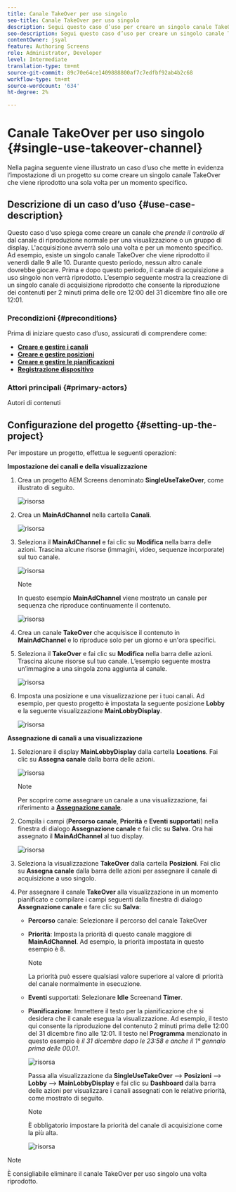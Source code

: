 ```yaml
---
title: Canale TakeOver per uso singolo
seo-title: Canale TakeOver per uso singolo
description: Segui questo caso d’uso per creare un singolo canale TakeOver.
seo-description: Segui questo caso d’uso per creare un singolo canale TakeOver.
contentOwner: jsyal
feature: Authoring Screens
role: Administrator, Developer
level: Intermediate
translation-type: tm+mt
source-git-commit: 89c70e64ce1409888800af7c7edfbf92ab4b2c68
workflow-type: tm+mt
source-wordcount: '634'
ht-degree: 2%

---
```



# Canale TakeOver per uso singolo {#single-use-takeover-channel}

Nella pagina seguente viene illustrato un caso d’uso che mette in evidenza l’impostazione di un progetto su come creare un singolo canale TakeOver che viene riprodotto una sola volta per un momento specifico.


## Descrizione di un caso d’uso {#use-case-description}

Questo caso d&#39;uso spiega come creare un canale che *prende il controllo di* dal canale di riproduzione normale per una visualizzazione o un gruppo di display. L&#39;acquisizione avverrà solo una volta e per un momento specifico.
Ad esempio, esiste un singolo canale TakeOver che viene riprodotto il venerdì dalle 9 alle 10. Durante questo periodo, nessun altro canale dovrebbe giocare. Prima e dopo questo periodo, il canale di acquisizione a uso singolo non verrà riprodotto. L’esempio seguente mostra la creazione di un singolo canale di acquisizione riprodotto che consente la riproduzione dei contenuti per 2 minuti prima delle ore 12:00 del 31 dicembre fino alle ore 12:01.

### Precondizioni {#preconditions}

Prima di iniziare questo caso d’uso, assicurati di comprendere come:

* **[Creare e gestire i canali](managing-channels.md)**
* **[Creare e gestire posizioni](managing-locations.md)**
* **[Creare e gestire le pianificazioni](managing-schedules.md)**
* **[Registrazione dispositivo](device-registration.md)**

### Attori principali {#primary-actors}

Autori di contenuti

## Configurazione del progetto {#setting-up-the-project}

Per impostare un progetto, effettua le seguenti operazioni:

**Impostazione dei canali e della visualizzazione**

1. Crea un progetto AEM Screens denominato **SingleUseTakeOver**, come illustrato di seguito.

   ![risorsa](assets/single-takeover1.png)

1. Crea un **MainAdChannel** nella cartella **Canali**.

   ![risorsa](assets/single-takeover2.png)

1. Seleziona il **MainAdChannel** e fai clic su **Modifica** nella barra delle azioni. Trascina alcune risorse (immagini, video, sequenze incorporate) sul tuo canale.

   ![risorsa](assets/single-takeover2.png)


   >[!NOTE]
   >In questo esempio **MainAdChannel** viene mostrato un canale per sequenza che riproduce continuamente il contenuto.

   ![risorsa](assets/single-takeover3.png)

1. Crea un canale **TakeOver** che acquisisce il contenuto in **MainAdChannel** e lo riproduce solo per un giorno e un&#39;ora specifici.

1. Seleziona il **TakeOver** e fai clic su **Modifica** nella barra delle azioni. Trascina alcune risorse sul tuo canale. L’esempio seguente mostra un’immagine a una singola zona aggiunta al canale.

   ![risorsa](assets/single-takeover4.png)

1. Imposta una posizione e una visualizzazione per i tuoi canali. Ad esempio, per questo progetto è impostata la seguente posizione **Lobby** e la seguente visualizzazione **MainLobbyDisplay**.

   ![risorsa](assets/single-takeover5.png)

**Assegnazione di canali a una visualizzazione**

1. Selezionare il display **MainLobbyDisplay** dalla cartella **Locations**. Fai clic su **Assegna canale** dalla barra delle azioni.

   ![risorsa](assets/single-takeover6.png)

   >[!NOTE]
   >Per scoprire come assegnare un canale a una visualizzazione, fai riferimento a **[Assegnazione canale](channel-assignment.md)**.

1. Compila i campi (**Percorso canale**, **Priorità** e **Eventi supportati**) nella finestra di dialogo **Assegnazione canale** e fai clic su **Salva**. Ora hai assegnato il **MainAdChannel** al tuo display.

   ![risorsa](assets/single-takeover7.png)

1. Seleziona la visualizzazione **TakeOver** dalla cartella **Posizioni**. Fai clic su **Assegna canale** dalla barra delle azioni per assegnare il canale di acquisizione a uso singolo.

1. Per assegnare il canale **TakeOver** alla visualizzazione in un momento pianificato e compilare i campi seguenti dalla finestra di dialogo **Assegnazione canale** e fare clic su **Salva**:

   * **Percorso** canale: Selezionare il percorso del canale TakeOver
   * **Priorità**: Imposta la priorità di questo canale maggiore di  **MainAdChannel**. Ad esempio, la priorità impostata in questo esempio è 8.

      >[!NOTE]
      >La priorità può essere qualsiasi valore superiore al valore di priorità del canale normalmente in esecuzione.
   * **Eventi** supportati: Selezionare  **Idle** Screenand  **Timer**.
   * **Pianificazione**: Immettere il testo per la pianificazione che si desidera che il canale esegua la visualizzazione. Ad esempio, il testo qui consente la riproduzione del contenuto 2 minuti prima delle 12:00 del 31 dicembre fino alle 12:01.
Il testo nel **Programma** menzionato in questo esempio è *il 31 dicembre dopo le 23:58 e anche il 1° gennaio prima delle 00.01*.

      ![risorsa](assets/single-takeover8.png)

      Passa alla visualizzazione da **SingleUseTakeOver** —> **Posizioni** —> **Lobby** —> **MainLobbyDisplay** e fai clic su **Dashboard** dalla barra delle azioni per visualizzare i canali assegnati con le relative priorità, come mostrato di seguito.

      >[!NOTE]
      >È obbligatorio impostare la priorità del canale di acquisizione come la più alta.

      ![risorsa](assets/single-takeover9.png)

>[!NOTE]
>
>È consigliabile eliminare il canale TakeOver per uso singolo una volta riprodotto.